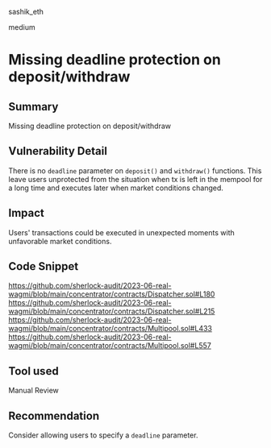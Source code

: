 sashik_eth

medium

# Missing deadline protection on deposit/withdraw

## Summary

Missing deadline protection on deposit/withdraw

## Vulnerability Detail

There is no `deadline` parameter on `deposit()` and `withdraw()` functions. This leave users unprotected from the situation when tx is left in the mempool for a long time and executes later when market conditions changed. 

## Impact

Users' transactions could be executed in unexpected moments with unfavorable market conditions.

## Code Snippet

https://github.com/sherlock-audit/2023-06-real-wagmi/blob/main/concentrator/contracts/Dispatcher.sol#L180
https://github.com/sherlock-audit/2023-06-real-wagmi/blob/main/concentrator/contracts/Dispatcher.sol#L215
https://github.com/sherlock-audit/2023-06-real-wagmi/blob/main/concentrator/contracts/Multipool.sol#L433
https://github.com/sherlock-audit/2023-06-real-wagmi/blob/main/concentrator/contracts/Multipool.sol#L557

## Tool used

Manual Review

## Recommendation

Consider allowing users to specify a `deadline` parameter.
